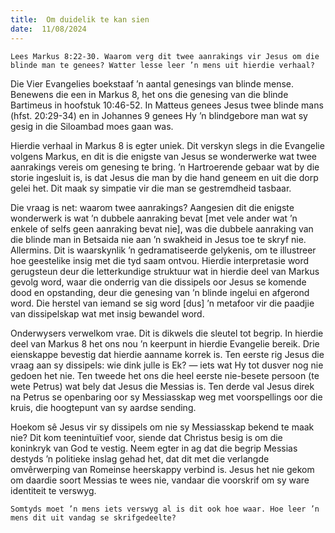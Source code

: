 ```yaml
---
title:  Om duidelik te kan sien
date:  11/08/2024
---
```


`Lees Markus 8:22-30. Waarom verg dit twee aanrakings vir Jesus om die blinde man te genees? Watter lesse leer ’n mens uit hierdie verhaal?`

Die Vier Evangelies boekstaaf ’n aantal genesings van blinde mense. Benewens die een in Markus 8, het ons die genesing van die blinde Bartimeus in hoofstuk 10:46-52. In Matteus genees Jesus twee blinde mans (hfst. 20:29-34) en in Johannes 9 genees Hy ’n blindgebore man wat sy gesig in die Siloambad moes gaan was.

Hierdie verhaal in Markus 8 is egter uniek. Dit verskyn slegs in die Evangelie volgens Markus, en dit is die enigste van Jesus se wonderwerke wat twee aanrakings vereis om genesing te bring. ’n Hartroerende gebaar wat by die storie ingesluit is, is dat Jesus die man by die hand geneem en uit die dorp gelei het. Dit maak sy simpatie vir die man se gestremdheid tasbaar.

Die vraag is net: waarom twee aanrakings? Aangesien dit die enigste wonderwerk is wat ’n dubbele aanraking bevat [met vele ander wat ’n enkele of selfs geen aanraking bevat nie], was die dubbele aanraking van die blinde man in Betsaida nie aan ’n swakheid in Jesus toe te skryf nie. Allermins. Dit is waarskynlik ’n gedramatiseerde gelykenis, om te illustreer hoe geestelike insig met die tyd saam ontvou. Hierdie interpretasie word gerugsteun deur die letterkundige struktuur wat in hierdie deel van Markus gevolg word, waar die onderrig van die dissipels oor Jesus se komende dood en opstanding, deur die genesing van ’n blinde ingelui en afgerond word. Die herstel van iemand se sig word [dus] ’n metafoor vir die paadjie van dissipelskap wat met insig bewandel word.

Onderwysers verwelkom vrae. Dit is dikwels die sleutel tot begrip. In hierdie deel van Markus 8 het ons nou ’n keerpunt in hierdie Evangelie bereik. Drie eienskappe bevestig dat hierdie aanname korrek is. Ten eerste rig Jesus die vraag aan sy dissipels: wie dink julle is Ek? — iets wat Hy tot dusver nog nie gedoen het nie. Ten tweede het ons die heel eerste nie-besete persoon (te wete Petrus) wat bely dat Jesus die Messias is. Ten derde val Jesus direk na Petrus se openbaring oor sy Messiasskap weg met voorspellings oor die kruis, die hoogtepunt van sy aardse sending.

Hoekom sê Jesus vir sy dissipels om nie sy Messiasskap bekend te maak nie? Dit kom teenintuïtief voor, siende dat Christus besig is om die koninkryk van God te vestig. Neem egter in ag dat die begrip Messias destyds ’n politieke inslag gehad het, dat dit met die verlangde omvêrwerping van Romeinse heerskappy verbind is. Jesus het nie gekom om daardie soort Messias te wees nie, vandaar die voorskrif om sy ware identiteit te verswyg.

`Somtyds moet ’n mens iets verswyg al is dit ook hoe waar. Hoe leer ’n mens dit uit vandag se skrifgedeelte?`